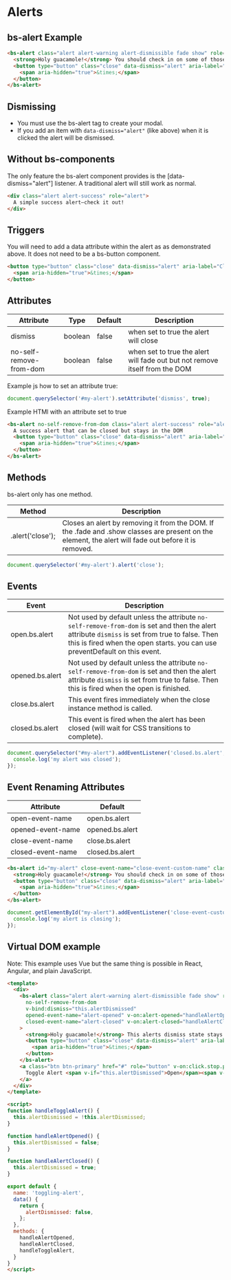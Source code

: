 # Alerts

## bs-alert Example

<vue-html-wrapper>
  <template slot="example">
  <bs-alert v-pre class="alert alert-warning alert-dismissible fade show" role="alert">
    <strong>Holy guacamole!</strong> You should check in on some of those fields below.
    <button type="button" class="close" data-dismiss="alert" aria-label="Close">
      <span aria-hidden="true">&times;</span>
    </button>
  </bs-alert>
  </template>
</vue-html-wrapper>


```html
<bs-alert class="alert alert-warning alert-dismissible fade show" role="alert">
  <strong>Holy guacamole!</strong> You should check in on some of those fields below.
  <button type="button" class="close" data-dismiss="alert" aria-label="Close">
    <span aria-hidden="true">&times;</span>
  </button>
</bs-alert>
```

## Dismissing
* You must use the bs-alert tag to create your modal.
* If you add an item with `data-dismiss="alert"` (like above) when it is clicked the alert will be dismissed.


## Without bs-components
The only feature the bs-alert component provides is the [data-dismiss="alert"] listener.  A traditional alert will still work as normal.

<vue-html-wrapper>
  <template slot="example">
    <div class="alert alert-primary" role="alert">
      A simple primary alert—check it out!
    </div>
  </template>
</vue-html-wrapper>

```html
<div class="alert alert-success" role="alert">
  A simple success alert—check it out!
</div>
```

## Triggers
You will need to add a data attribute within the alert as as demonstrated above.  It does not need to be a bs-button component.

```html
<button type="button" class="close" data-dismiss="alert" aria-label="Close">
  <span aria-hidden="true">&times;</span>
</button>
```

## Attributes
| Attribute | Type |Default | Description |
| --- | --- | --- | --- |
| dismiss | boolean | false | when set to true the alert will close |
| no-self-remove-from-dom | boolean | false | when set to true the alert will fade out but not remove itself from the DOM |

Example js how to set an attribute true:
```js
document.querySelector('#my-alert').setAttribute('dismiss', true);
```
Example HTMl with an attribute set to true
```html
<bs-alert no-self-remove-from-dom class="alert alert-success" role="alert">
  A success alert that can be closed but stays in the DOM
  <button type="button" class="close" data-dismiss="alert" aria-label="Close">
    <span aria-hidden="true">&times;</span>
  </button>
</bs-alert>
```


## Methods
bs-alert only has one method.

| Method  | Description  |
| ------------- | ------------- |
| .alert('close'); | Closes an alert by removing it from the DOM. If the .fade and .show classes are present on the element, the alert will fade out before it is removed. |

```js
document.querySelector('#my-alert').alert('close');
```

## Events

| Event | Description |
| ------------- | ------------- |
| open.bs.alert | Not used by default unless the attribute `no-self-remove-from-dom` is set and then the alert attribute `dismiss` is set from true to false.  Then this is fired when the open starts.  you can use preventDefault on this event. |
| opened.bs.alert | Not used by default unless the attribute `no-self-remove-from-dom` is set and then the alert attribute `dismiss` is set from true to false.  Then this is fired when the open is finished. |
| close.bs.alert | This event fires immediately when the close instance method is called. |
| closed.bs.alert | This event is fired when the alert has been closed (will wait for CSS transitions to complete). |


```js
document.querySelector("#my-alert").addEventListener('closed.bs.alert', function(event) {
  console.log('my alert was closed');
});
```

## Event Renaming Attributes

| Attribute | Default |
| ------------- | ------------- |
| open-event-name | open.bs.alert |
| opened-event-name | opened.bs.alert |
| close-event-name | close.bs.alert |
| closed-event-name | closed.bs.alert |

```html
<bs-alert id="my-alert" close-event-name="close-event-custom-name" class="alert alert-warning alert-dismissible fade show" role="alert">
  <strong>Holy guacamole!</strong> You should check in on some of those fields below.
  <button type="button" class="close" data-dismiss="alert" aria-label="Close">
    <span aria-hidden="true">&times;</span>
  </button>
</bs-alert>
```
```js
document.getElementById("my-alert").addEventListener('close-event-custom-name', function(event) {
  console.log('my alert is closing');
});
```

## Virtual DOM example

Note: This example uses Vue but the same thing is possible in React, Angular, and plain JavaScript.

<toggling-alert></toggling-alert>


```html
<template>
  <div>
    <bs-alert class="alert alert-warning alert-dismissible fade show" role="alert"
      no-self-remove-from-dom
      v-bind:dismiss="this.alertDismissed"
      opened-event-name="alert-opened" v-on:alert-opened="handleAlertOpened"
      closed-event-name="alert-closed" v-on:alert-closed="handleAlertClosed"
    >
      <strong>Holy guacamole!</strong> This alerts dismiss state stays in sync with my code.
      <button type="button" class="close" data-dismiss="alert" aria-label="Close">
        <span aria-hidden="true">&times;</span>
      </button>
    </bs-alert>
    <a class="btn btn-primary" href="#" role="button" v-on:click.stop.prevent="handleToggleAlert">
      Toggle Alert <span v-if="this.alertDismissed">Open</span><span v-else>Closed</span>
    </a>
  </div>
</template>

<script>
function handleToggleAlert() {
  this.alertDismissed = !this.alertDismissed;
}

function handleAlertOpened() {
  this.alertDismissed = false;
}

function handleAlertClosed() {
  this.alertDismissed = true;
}

export default {
  name: 'toggling-alert',
  data() {
    return {
      alertDismissed: false,
    };
  },
  methods: {
    handleAlertOpened,
    handleAlertClosed,
    handleToggleAlert,
  }
}
</script>
```
